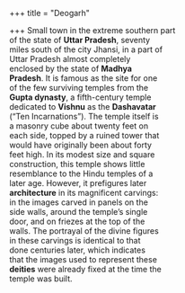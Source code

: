 +++
title = "Deogarh"

+++
Small town in the extreme southern part  
of the state of **Uttar Pradesh**, seventy  
miles south of the city Jhansi, in a part of  
Uttar Pradesh almost completely  
enclosed by the state of **Madhya**  
**Pradesh**. It is famous as the site for one  
of the few surviving temples from the  
**Gupta dynasty**, a fifth-century temple  
dedicated to **Vishnu** as the **Dashavatar**  
(“Ten Incarnations”). The temple itself is  
a masonry cube about twenty feet on  
each side, topped by a ruined tower that  
would have originally been about forty  
feet high. In its modest size and square  
construction, this temple shows little  
resemblance to the Hindu temples of a  
later age. However, it prefigures later  
**architecture** in its magnificent carvings:  
in the images carved in panels on the  
side walls, around the temple’s single  
door, and on friezes at the top of the  
walls. The portrayal of the divine figures  
in these carvings is identical to that  
done centuries later, which indicates  
that the images used to represent these  
**deities** were already fixed at the time the  
temple was built.